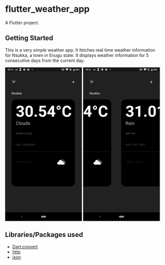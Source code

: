 # flutter_weather_app

A Flutter project.

## Getting Started

This is a very simple weather app. It fetches real time weather information for Nsukka, a town in Enugu state. It displays weather information for 5 consecutive days from the current day. 

<img src="https://github.com/Czeach/Weather-App-flutter/blob/master/screenshots/weather%201.png" width="250" height="500" />    <img src="https://github.com/Czeach/Weather-App-flutter/blob/master/screenshots/weather%202.png" width="250" height="500" />

## Libraries/Packages used
- [Dart:convert](https://api.dart.dev/stable/1.24.3/dart-convert/dart-convert-library.html)
- [http](https://pub.dev/packages/http)
- [json](https://www.json.org/json-en.html)
